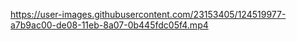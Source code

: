 

https://user-images.githubusercontent.com/23153405/124519977-a7b9ac00-de08-11eb-8a07-0b445fdc05f4.mp4

